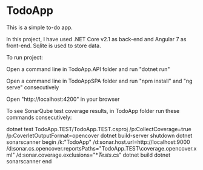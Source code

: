 # TodoApp

This is a simple to-do app.

In this project, I have used .NET Core v2.1 as back-end and Angular 7 as front-end. Sqlite is used to store data.

To run project:

Open a command line in TodoApp.API folder and run "dotnet run"

Open a command line in TodoAppSPA folder and run "npm install" and "ng serve" consecutively

Open "http://localhost:4200" in your browser

To see SonarQube test coverage results, in TodoApp folder run these commands consecutively: 

dotnet test TodoApp.TEST/TodoApp.TEST.csproj /p:CollectCoverage=true /p:CoverletOutputFormat=opencover
dotnet build-server shutdown
dotnet sonarscanner begin /k:"TodoApp" /d:sonar.host.url=http://localhost:9000 /d:sonar.cs.opencover.reportsPaths="TodoApp.TEST\coverage.opencover.xml" /d:sonar.coverage.exclusions="**Tests*.cs"
dotnet build
dotnet sonarscanner end
